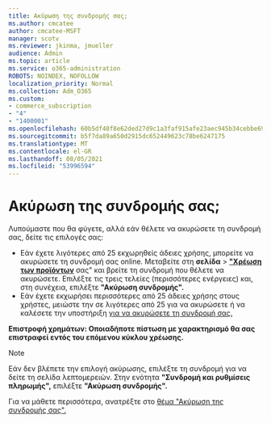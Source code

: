 ```yaml
---
title: Ακύρωση της συνδρομής σας;
ms.author: cmcatee
author: cmcatee-MSFT
manager: scotv
ms.reviewer: jkinma, jmueller
audience: Admin
ms.topic: article
ms.service: o365-administration
ROBOTS: NOINDEX, NOFOLLOW
localization_priority: Normal
ms.collection: Adm_O365
ms.custom:
- commerce_subscription
- "4"
- "1400001"
ms.openlocfilehash: 60b5df48f8e62ded27d9c1a3faf915afe23aec945b34cebbe6973d73fc4f5532
ms.sourcegitcommit: b5f7da89a650d2915dc652449623c78be6247175
ms.translationtype: MT
ms.contentlocale: el-GR
ms.lasthandoff: 08/05/2021
ms.locfileid: "53996594"
---
```

# <a name="canceling-your-subscription"></a>Ακύρωση της συνδρομής σας;

Λυπούμαστε που θα φύγετε, αλλά εάν θέλετε να ακυρώσετε τη συνδρομή σας, δείτε τις επιλογές σας:
  
- Εάν έχετε λιγότερες από 25 εκχωρηθείς άδειες χρήσης, μπορείτε να ακυρώσετε τη συνδρομή σας online. Μεταβείτε στη **σελίδα** \> **["Χρέωση των προϊόντων](https://go.microsoft.com/fwlink/p/?linkid=842054)** σας" και βρείτε τη συνδρομή που θέλετε να ακυρώσετε. Επιλέξτε τις τρεις τελείες (περισσότερες ενέργειες) και, στη συνέχεια, επιλέξτε **"Ακύρωση συνδρομής".**
- Εάν έχετε εκχωρήσει περισσότερες από 25 άδειες χρήσης στους χρήστες, μειώστε την σε λιγότερες από 25 για να ακυρώσετε ή να καλέσετε την υποστήριξη [για να ακυρώσετε τη συνδρομή σας.](/microsoft-365/business-video/get-help-support)
  
**Επιστροφή χρημάτων: Οποιαδήποτε πίστωση με χαρακτηρισμό θα σας επιστραφεί εντός του επόμενου κύκλου χρέωσης.**

> [!NOTE]
> Εάν δεν βλέπετε την επιλογή ακύρωσης, επιλέξτε τη συνδρομή για να δείτε τη σελίδα λεπτομερειών. Στην ενότητα **"Συνδρομή και ρυθμίσεις πληρωμής",** επιλέξτε **"Ακύρωση συνδρομής".**

Για να μάθετε περισσότερα, ανατρέξτε στο [θέμα "Ακύρωση της συνδρομής σας".](/microsoft-365/commerce/subscriptions/cancel-your-subscription)
